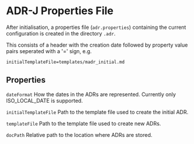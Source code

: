 
# ADR-J Properties File 

After initialisation, a properties file (`adr.properties`) containing the current configuration is created in the directory `.adr`.

This consists of a header with the creation date followed by property value pairs seperated with a '=' sign, e.g. 

    initialTemplateFile=templates/madr_initial.md

## Properties 

`dateFormat` How the dates in the ADRs are represented. Currently only ISO_LOCAL_DATE is supported. 

`initialTemplateFile` Path to the template file used to create the initial ADR.

`templateFile` Path to the template file used to create new ADRs.

`docPath`  Relative path to the location where ADRs are stored.
